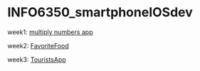 # INFO6350_smartphoneIOSdev

week1: [multiply numbers app](https://github.com/Lesleyla/INFO6350_smartphoneIOSdev/tree/main/MultiplyNumbers)

week2: [FavoriteFood](https://github.com/Lesleyla/INFO6350_smartphoneIOSdev/tree/main/myFavoriteFood/FavoriteFood)

week3: [TouristsApp](https://github.com/Lesleyla/INFO6350_smartphoneIOSdev/tree/main/TouristApp)
